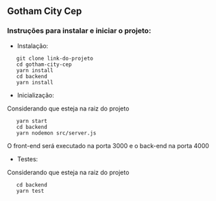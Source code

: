 ## Gotham City Cep

### Instruções para instalar e iniciar o projeto:

* Instalação:

 ```
    git clone link-do-projeto
    cd gotham-city-cep
    yarn install
    cd backend
    yarn install
 ```

* Inicialização:

Considerando que esteja na raiz do projeto

 ```
    yarn start
    cd backend
    yarn nodemon src/server.js
 ```

O front-end será executado na porta 3000 e o back-end na porta 4000

* Testes:

Considerando que esteja na raiz do projeto

 ```
    cd backend
    yarn test
 ```
